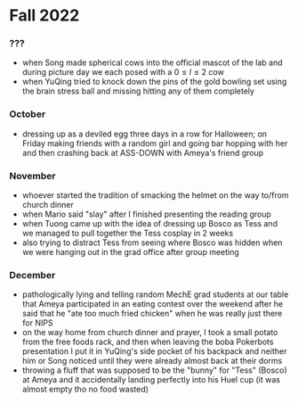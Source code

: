 # Fall 2022
### ???
- when Song made spherical cows into the official mascot of the lab and during picture day we each posed with a $0 \leq l \leq 2$ cow
- when YuQing tried to knock down the pins of the gold bowling set using the brain stress ball and missing hitting any of them completely
### October
- dressing up as a deviled egg three days in a row for Halloween; on Friday making friends with a random girl and going bar hopping with her and then crashing back at ASS-DOWN with Ameya's friend group

### November
- whoever started the tradition of smacking the helmet on the way to/from church dinner
- when Mario said "slay" after I finished presenting the reading group
- when Tuong came up with the idea of dressing up Bosco as Tess and we managed to pull together the Tess cosplay in 2 weeks
- also trying to distract Tess from seeing where Bosco was hidden when we were hanging out in the grad office after group meeting
### December 
- pathologically lying and telling random MechE grad students at our table that Ameya participated in an eating contest over the weekend after he said that he "ate too much fried chicken" when he was really just there for NIPS
- on the way home from church dinner and prayer, I took a small potato from the free foods rack, and then when leaving the boba Pokerbots presentation I put it in YuQing's side pocket of his backpack and neither him or Song noticed until they were already almost back at their dorms
- throwing a fluff that was supposed to be the "bunny" for "Tess" (Bosco) at Ameya and it accidentally landing perfectly into his Huel cup (it was almost empty tho no food wasted)
